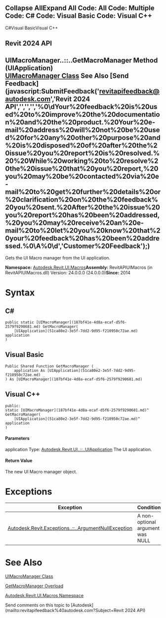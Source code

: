 ﻿

Collapse AllExpand All Code: All Code: Multiple Code: C# Code: Visual Basic Code: Visual C++   
---  
  
C#Visual BasicVisual C++

Revit 2024 API  
---  
UIMacroManager..::..GetMacroManager Method (UIApplication)  
[UIMacroManager Class](187bf41e-4d8a-ecaf-d5f6-2579f9290681.md) See Also [Send Feedback](javascript:SubmitFeedback\('revitapifeedback@autodesk.com','Revit 2024 API','','','','%0\\dYour%20feedback%20is%20used%20to%20improve%20the%20documentation%20and%20the%20product.%20Your%20e-mail%20address%20will%20not%20be%20used%20for%20any%20other%20purpose%20and%20is%20disposed%20of%20after%20the%20issue%20you%20report%20is%20resolved.%20%20While%20working%20to%20resolve%20the%20issue%20that%20you%20report,%20you%20may%20be%20contacted%20via%20e-mail%20to%20get%20further%20details%20or%20clarification%20on%20the%20feedback%20you%20sent.%20After%20the%20issue%20you%20report%20has%20been%20addressed,%20you%20may%20receive%20an%20e-mail%20to%20let%20you%20know%20that%20your%20feedback%20has%20been%20addressed.%0\\A%0\\d','Customer%20Feedback'\);)  
---  
  
Gets the UI Macro manager from the UI application. 

**Namespace:** [Autodesk.Revit.UI.Macros](b95f100a-6cb5-12b3-9b2d-01bc661452db.md)**Assembly:** RevitAPIUIMacros (in RevitAPIUIMacros.dll) Version: 24.0.0.0 (24.0.0.0)**Since:** 2014 

# Syntax

C#  
---  
      
    
    public static [UIMacroManager](187bf41e-4d8a-ecaf-d5f6-2579f9290681.md) GetMacroManager(
    	[UIApplication](51ca80e2-3e5f-7dd2-9d95-f210950c72ae.md) application
    )  
  
Visual Basic  
---  
      
    
    Public Shared Function GetMacroManager ( _
    	application As [UIApplication](51ca80e2-3e5f-7dd2-9d95-f210950c72ae.md) _
    ) As [UIMacroManager](187bf41e-4d8a-ecaf-d5f6-2579f9290681.md)  
  
Visual C++  
---  
      
    
    public:
    static [UIMacroManager](187bf41e-4d8a-ecaf-d5f6-2579f9290681.md)^ GetMacroManager(
    	[UIApplication](51ca80e2-3e5f-7dd2-9d95-f210950c72ae.md)^ application
    )  
  
#### Parameters

application
    Type: [Autodesk.Revit.UI..::..UIApplication](51ca80e2-3e5f-7dd2-9d95-f210950c72ae.md) The UI application. 

#### Return Value

The new UI Macro manager object. 

# Exceptions

| Exception | Condition |
| --- | --- |
| [Autodesk.Revit.Exceptions..::..ArgumentNullException](631e1424-60f4-929b-4e52-dda9dcd26316.md) | A non-optional argument was NULL |
  
# See Also

[UIMacroManager Class](187bf41e-4d8a-ecaf-d5f6-2579f9290681.md)

[GetMacroManager Overload](299be796-64dd-ae48-88c3-5a51508f4723.md)

[Autodesk.Revit.UI.Macros Namespace](b95f100a-6cb5-12b3-9b2d-01bc661452db.md)

Send comments on this topic to [Autodesk](mailto:revitapifeedback%40autodesk.com?Subject=Revit 2024 API)
